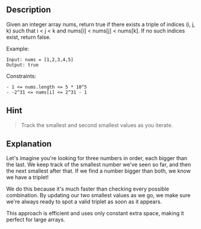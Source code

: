 ## Description

Given an integer array nums, return true if there exists a triple of indices (i, j, k) such that i < j < k and nums[i] < nums[j] < nums[k]. If no such indices exist, return false.

Example:
```
Input: nums = [1,2,3,4,5]
Output: true
```

Constraints:
```
- 1 <= nums.length <= 5 * 10^5
- -2^31 <= nums[i] <= 2^31 - 1
```

## Hint

> Track the smallest and second smallest values as you iterate.

## Explanation

Let's imagine you're looking for three numbers in order, each bigger than the last. We keep track of the smallest number we've seen so far, and then the next smallest after that. If we find a number bigger than both, we know we have a triplet!

We do this because it's much faster than checking every possible combination. By updating our two smallest values as we go, we make sure we're always ready to spot a valid triplet as soon as it appears.

This approach is efficient and uses only constant extra space, making it perfect for large arrays.
